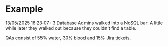 # Example

<!-- replace-with-date starts -->
13/05/2025 16:23:07 : 3 Database Admins walked into a NoSQL bar. A little while later they walked out because they couldn't find a table.
<!-- replace-with-date ends -->

<!-- replace-with-joke starts -->
QAs consist of 55% water, 30% blood and 15% Jira tickets.
<!-- replace-with-joke ends -->